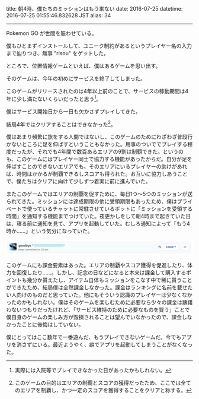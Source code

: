 title: 朝4時、僕たちのミッションはもう来ない
date: 2016-07-25
datetime: 2016-07-25 01:55:46.832628 JST
alias: 34

---
Pokemon GO が世間を賑わせている。  

僕もひとまずインストールして、ユニーク制約があるというプレイヤー名の入力まで辿りつき、無事 "risou" をゲットした。



ところで、位置情報ゲームといえば、僕はあるゲームを思い出す。

そのゲームは、今年の初めにサービスを終了してしまった。



このゲームがリリースされたのは4年以上前のことで、サービスの稼動期間は4年に少し満たないくらいだったと思う[^1]。

僕はサービス開始日から一日も欠かさずプレイしてきた。

結局4年ではクリアすることはできなかった[^2]。



僕はあまり頻繁に旅をする人間ではないし、このゲームのためにわざわざ普段行かないところに足を伸ばすということもなかった。用事のついででプレイする程度だったが、それでも4年間で数百あるエリアの9割は制覇できた。というのも、このゲームにはプレイヤー同士で協力する機能があったからだ。自分が足を伸ばすことのできないエリアでも、そのエリアにいるプレイヤーの助けがあれば、時間はかかるが制覇できるしスコアも得られた。お互いに協力しあうことで、僕たちはクリアに向けて少しずつ着実に前に進んでいた。



またこのゲームではエリアの制覇を促すために、毎日1つ〜5つのミッションが送られてきた。ミッションには達成期限の他に受領期限もあったため、僕はプライベートで使っているチャットに常駐させているボットに「ミッションを受領する時間」を通知する機能までつけていた。夜更かしをして朝4時まで起きていた日は、寝る前に通知を見て、アプリを起動していた。むしろ通知によって「もう4時か……」という気分になっていた。



![サービス終了に伴い、ミッションの通知機能を削除するコミット](/static/img/commit_log.png)



このゲームにも課金要素はあった。エリアの制覇やスコア獲得を促進したり、体力を回復したり……。しかし、記念の日などになると本来は課金して購入するポイントも幾分か貰えたし、アイテム自体もミッションをこなす中で稀に貰うことができたため、結局僕は全然課金しなかった。課金はランキングに名前を載せたい人向けのものだと思っていた。他にもそういう認識のプレイヤーは少なくなかったのかもしれない。僕はそのゲームを楽しむために必要なら少々の課金は躊躇わないつもりだったけれど、「サービス維持のために必要なものを買う」ことで僕自身のゲームの楽しみ方が毀損されることは望んでいなかったので、課金しなかったことに後悔はしていない。



僕にとってはここ数年で一番遊んだ、もうプレイできないゲームだ。今でもアプリを消さずにいる。最近ようやく、癖でアプリを起動してしまうことがなくなった。



[^1]: 実際には入院等でプレイできなかった日があったかもしれない。

[^2]: このゲームの目的はエリアの制覇とスコアの獲得だったため、ここでは全てのエリアを制覇し、かつ一定のスコアを獲得することをクリアと称する。


